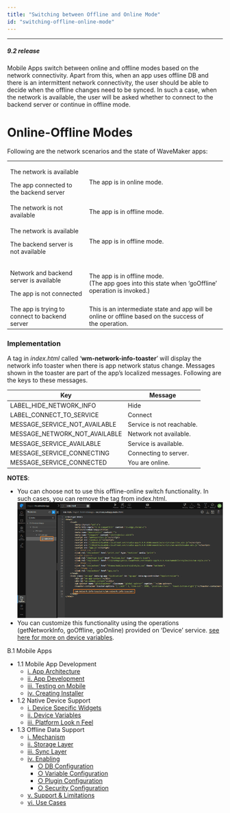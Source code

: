 ```yaml
---
title: "Switching between Offline and Online Mode"
id: "switching-offline-online-mode"
---
```

---

##### 9.2 release

Mobile Apps switch between online and offline modes based on the network connectivity. Apart from this, when an app uses offline DB and there is an intermittent network connectivity, the user should be able to decide when the offline changes need to be synced. In such a case, when the network is available, the user will be asked whether to connect to the backend server or continue in offline mode.

# Online-Offline Modes

Following are the network scenarios and the state of WaveMaker apps:

<table><tbody><tr><td><p style="text-align: left;">The network is available</p><p style="text-align: left;">The app connected to the&nbsp;backend server</p></td><td>The app is in&nbsp;online mode.</td></tr><tr><td style="text-align: left;">The network is not available</td><td>The app is in&nbsp;offline mode.</td></tr><tr><td><p style="text-align: left;">The network is available</p><p style="text-align: left;">The&nbsp;backend server is not available</p></td><td>The app is in&nbsp;offline mode.</td></tr><tr><td><p style="text-align: left;">Network and backend server is available</p><p style="text-align: left;">The&nbsp;app is not connected</p></td><td>The app is in&nbsp;offline mode.<div></div>(The app goes into this state&nbsp;when ‘goOffline’ operation is invoked.)</td></tr><tr><td style="text-align: left;">The app is trying to connect to backend server</td><td>This is an intermediate state and app will be online or offline based on the success of the&nbsp;operation.</td></tr></tbody></table>

### Implementation

A tag in _index.html_ called ‘**wm-network-info-toaster**’ will display the network info toaster when there is app network status change. Messages shown in the toaster are part of the app’s localized messages. Following are the keys to these messages.

| Key | Message |
| --- | --- |
| LABEL_HIDE_NETWORK_INFO | Hide |
| LABEL_CONNECT_TO_SERVICE | Connect |
| MESSAGE_SERVICE_NOT_AVAILABLE | Service is not reachable. |
| MESSAGE_NETWORK_NOT_AVAILABLE | Network not available. |
| MESSAGE_SERVICE_AVAILABLE | Service is available. |
| MESSAGE_SERVICE_CONNECTING | Connecting to server. |
| MESSAGE_SERVICE_CONNECTED | You are online. |

**NOTES**:

- You can choose not to use this offline-online switch functionality. In such cases, you can remove the tag from index.html. [![](/learn/assets/offon_index.png)](/learn/assets/offon_index.png)
- You can customize this functionality using the operations (getNetworkInfo, goOffline, goOnline) provided on ‘Device’ service. [see here for more on device variables](/learn/hybrid-mobile/device-variables/).

B.1 Mobile Apps

- 1.1 Mobile App Development
    - [i. App Architecture](#mobile-app-architecture)
    - [ii. App Development](#mobile-app-development)
    - [iii. Testing on Mobile](#testing-mobile)
    - [iv. Creating Installer](#creating-installer)
- 1.2 Native Device Support
    - [i. Device Specific Widgets](/learn/hybrid-mobile/native-device-support/#device-specific-widgets)
    - [ii. Device Variables](/learn/hybrid-mobile/native-device-support/#device-features-variables)
    - [iii. Platform Look n Feel](/learn/hybrid-mobile/native-device-support/#platform-support)
- 1.3 Offline Data Support
    - [i. Mechanism](/learn/hybrid-mobile/offline-data-support/#working)
    - [ii. Storage Layer](/learn/hybrid-mobile/offline-data-support/#storage-layer)
    - [iii. Sync Layer](/learn/hybrid-mobile/offline-data-support/#sync-layer)
    - [iv. Enabling](/learn/hybrid-mobile/offline-data-support/#enabling)
        - [○ DB Configuration](/learn/hybrid-mobile/offline-data-support/#db)
        - [○ Variable Configuration](/learn/hybrid-mobile/offline-data-support/#variable)
        - [○ Plugin Configuration](/learn/hybrid-mobile/offline-data-support/#plugin)
        - [○ Security Configuration](/learn/hybrid-mobile/offline-data-support/#security)
    - [v. Support & Limitations](/learn/hybrid-mobile/offline-data-support/#limitations)
    - [vi. Use Cases](/learn/hybrid-mobile/offline-data-support/#use-cases)
